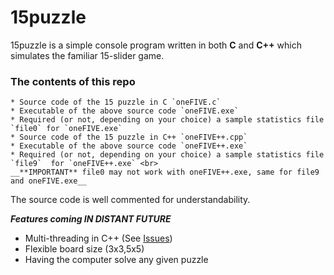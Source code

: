# 15puzzle
15puzzle is a simple console program written in both **C** and **C++** which simulates the familiar 15-slider game.

### The contents of this repo
	* Source code of the 15 puzzle in C `oneFIVE.c`
	* Executable of the above source code `oneFIVE.exe`
	* Required (or not, depending on your choice) a sample statistics file `file0` for `oneFIVE.exe`
	* Source code of the 15 puzzle in C++ `oneFIVE++.cpp`
	* Executable of the above source code `oneFIVE++.exe`
	* Required (or not, depending on your choice) a sample statistics file `file9`  for `oneFIVE++.exe` <br>
	__**IMPORTANT** file0 may not work with oneFIVE++.exe, same for file9 and oneFIVE.exe__

The source code is well commented for understandability.

*****Features coming IN DISTANT FUTURE*****
* Multi-threading in C++ (See [Issues](https://github.com/RoyARG02/15puzzle/wiki/Excessive-Flashing))
* Flexible board size (3x3,5x5)
* Having the computer solve any given puzzle
